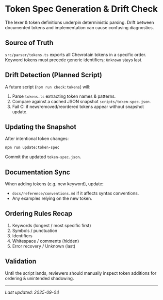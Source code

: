 # Token Spec Generation & Drift Check

The lexer & token definitions underpin deterministic parsing. Drift between documented tokens and implementation can cause confusing diagnostics.

## Source of Truth
`src/parser/tokens.ts` exports all Chevrotain tokens in a specific order. Keyword tokens must precede generic identifiers; `Unknown` stays last.

## Drift Detection (Planned Script)
A future script (`npm run check:tokens`) will:
1. Parse `tokens.ts` extracting token names & patterns.
2. Compare against a cached JSON snapshot `scripts/token-spec.json`.
3. Fail CI if new/removed/reordered tokens appear without snapshot update.

## Updating the Snapshot
After intentional token changes:
```bash
npm run update:token-spec
```
Commit the updated `token-spec.json`.

## Documentation Sync
When adding tokens (e.g. new keyword), update:
- `docs/reference/conventions.md` if it affects syntax conventions.
- Any examples relying on the new token.

## Ordering Rules Recap
1. Keywords (longest / most specific first)
2. Symbols / punctuation
3. Identifiers
4. Whitespace / comments (hidden)
5. Error recovery / Unknown (last)

## Validation
Until the script lands, reviewers should manually inspect token additions for ordering & unintended shadowing.

---
_Last updated: 2025-09-04_
